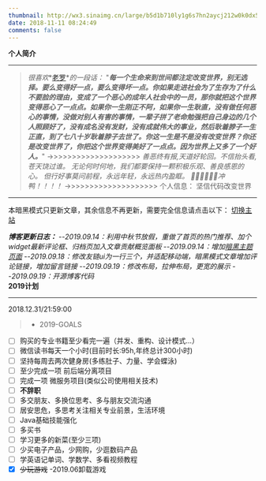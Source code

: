 ```yaml
---
thumbnail: http://wx3.sinaimg.cn/large/b5d1b710ly1g6s7hn2aycj212w0k0dx5.jpg
date: 2018-11-11 08:24:49
comments: false
---
```


**个人简介**

---
>*很喜欢**[老罗](https://baike.baidu.com/item/%E7%BD%97%E6%B0%B8%E6%B5%A9/26814?fr=aladdin)**的一段话：*
"***每一个生命来到世间都注定改变世界，别无选择。要么变得好一点，要么变得坏一点。你如果走进社会为了生存为了什么不要脸的理由，变成了一个恶心的成年人社会中的一员，那你就把这个世界变得恶心了一点点。如果你一生刚正不阿，如果你一生耿直，没有做任何恶心的事情，没做对别人有害的事情，一辈子拼了老命勉强把自己身边的几个人照顾好了，没有成名没有发财，没有成就伟大的事业，然后耿着脖子一生正直，到了七八十岁耿着脖子去世了。你这一生是不是没有改变世界？你还是改变世界了，你把这个世界变得美好了一点点。因为世界上又多了一个好人。***"
->>>>>>>>>>>>>>>>>>>>
*善恶终有报,天道好轮回。不信抬头看,苍天饶过谁。
无论何时何地，我们都要保持一颗积极乐观、善良感恩的心。
但行好事莫问前程，永远年轻，永远热内盈眶。
💪💪💪💪💪💪冲鸭！！！！*
->>>>>>>>>>>>>>>>>>>>
个人信息：
坚信代码改变世界


---
本暗黑模式只更新文章，其余信息不再更新，需要完全信息请点击以下：
[切换主站](https://removeif.github.io/)

***博客更新日志：***
--*2019.09.14：利用中秋节放假，重做了首页的热门推荐、加个widget最新评论框、归档页加入文章贡献概览面板*
--*2019.09.14：增加[暗黑主题页面](https://removeif.github.io/remove.io/)*
--*2019.09.18：修改友链ui为一行三个，并适配移动端，暗黑模式文章增加评论链接，增加留言链接*
--*2019.09.19：修改布局，拉伸布局，更宽的展示*
--*2019.09.19：开源博客代码*
<br>
**2019计划**

---
2018.12.31/21:59:00
>+ 2019-GOALS
+ [ ] 购买的专业书籍至少看完一遍（并发、重构、设计模式...）
+ [ ] 微信读书每天一个小时(目前时长:95h,年终总计300小时)
+ [ ] 坚持每周去两次健身房(多练肚子、力量、学会蝶泳)
+ [ ] 至少完成一项 前后端分离项目
+ [ ] 完成一项 微服务项目(类似公司使用相关技术)
+ [ ] **不辞职**
+ [ ] 多交朋友、多换位思考、多与朋友交流沟通
+ [ ] 居安思危，多思考关注相关专业前景，生活环境
+ [ ] Java基础技能强化
+ [ ] 多买书
+ [ ] 学习更多的新菜(至少三项)
+ [ ] 少买电子产品，少网购，少逛数码产品
+ [ ] 学英语记单词、学数学、多看视频教程
+ [x] ~~少玩游戏~~  -2019.06卸载游戏
